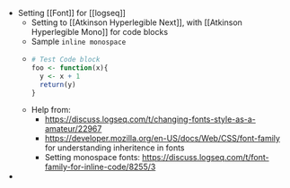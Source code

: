 - Setting [[Font]] for [[logseq]]
	- Setting to [[Atkinson Hyperlegible Next]], with [[Atkinson Hyperlegible Mono]] for code blocks
	- Sample `inline monospace`
	- ```R
	  # Test Code block
	  foo <- function(x){
	    y <- x + 1
	    return(y)
	  }
	  ```
	- Help from:
		- https://discuss.logseq.com/t/changing-fonts-style-as-a-amateur/22967
		- https://developer.mozilla.org/en-US/docs/Web/CSS/font-family for understanding inheritence in fonts
		- Setting monospace fonts: https://discuss.logseq.com/t/font-family-for-inline-code/8255/3
-